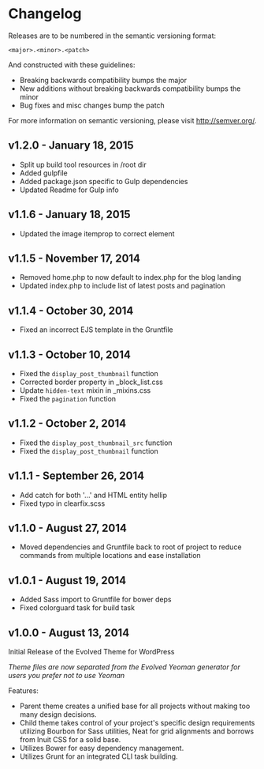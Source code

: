 # Changelog

Releases are to be numbered in the semantic versioning format:

`<major>.<minor>.<patch>`

And constructed with these guidelines:

* Breaking backwards compatibility bumps the major
* New additions without breaking backwards compatibility bumps the minor
* Bug fixes and misc changes bump the patch

For more information on semantic versioning, please visit http://semver.org/.

## v1.2.0 - January 18, 2015
- Split up build tool resources in /root dir
- Added gulpfile
- Added package.json specific to Gulp dependencies
- Updated Readme for Gulp info

## v1.1.6 - January 18, 2015
- Updated the image itemprop to correct element

## v1.1.5 - November 17, 2014
- Removed home.php to now default to index.php for the blog landing
- Updated index.php to include list of latest posts and pagination

## v1.1.4 - October 30, 2014
- Fixed an incorrect EJS template in the Gruntfile

## v1.1.3 - October 10, 2014
- Fixed the `display_post_thumbnail` function
- Corrected border property in \_block\_list.css
- Update `hidden-text` mixin in \_mixins.css
- Fixed the `pagination` function

## v1.1.2 - October 2, 2014

- Fixed the `display_post_thumbnail_src` function
- Fixed the `display_post_thumbnail` function

## v1.1.1 - September 26, 2014

- Add catch for both '...' and HTML entity hellip
- Fixed typo in clearfix.scss

## v1.1.0 - August 27, 2014

- Moved dependencies and Gruntfile back to root of project to reduce commands from multiple locations and ease installation

## v1.0.1 - August 19, 2014

- Added Sass import to Gruntfile for bower deps
- Fixed colorguard task for build task

## v1.0.0 - August 13, 2014

Initial Release of the Evolved Theme for WordPress

*Theme files are now separated from the Evolved Yeoman generator for users you prefer not to use Yeoman*

Features:

- Parent theme creates a unified base for all projects without making too many design decisions.
- Child theme takes control of your project's specific design requirements utilizing Bourbon for Sass utilities, Neat for grid alignments and borrows from Inuit CSS for a solid base.
- Utilizes Bower for easy dependency management.
- Utilizes Grunt for an integrated CLI task building.
